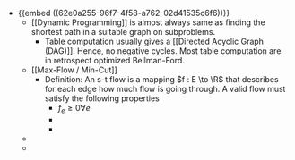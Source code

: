- {{embed ((62e0a255-96f7-4f58-a762-02d41535c6f6))}}
	- [[Dynamic Programming]] is almost always same as finding the shortest path in a suitable graph on subproblems.
		- Table computation usually gives a [[Directed Acyclic Graph (DAG)]]. Hence, no negative cycles. Most table computation are in retrospect optimized Bellman-Ford.
	- [[Max-Flow / Min-Cut]]
		- Definition: An s-t flow is a mapping $f : E \to \R$ that describes for each edge how much flow is going through. A valid flow must satisfy the following properties
			- $f_e \ge 0 \forall e$
			-
			-
	-
	-